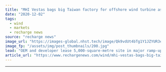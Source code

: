 ```yaml
---
title: "MHI Vestas bags big Taiwan factory for offshore wind turbine assembly"
date: "2020-12-02"
tags: 
  - wind
  - markets
  - recharge news
source: "recharge news"
image_url: "https://images-global.nhst.tech/image/Qk9vdUt4bTg1Y1JZYUR3eXF6aStmZ2JBUEdCdmh4b1l5dlU4cDZKYmRxYz0=/nhst/binary/8170bad9d608ffd15c95fe8988c0babe"
image_fp: "/assets/img/post_thumbnails/200.jpg"
lead: "OEM and developer lease 5,000-square-metre site in major ramp-up of supply chain for projects off island"
article_url: "https://www.rechargenews.com/wind/mhi-vestas-bags-big-taiwan-factory-for-offshore-wind-turbine-assembly/2-1-923034"
---
```


---
